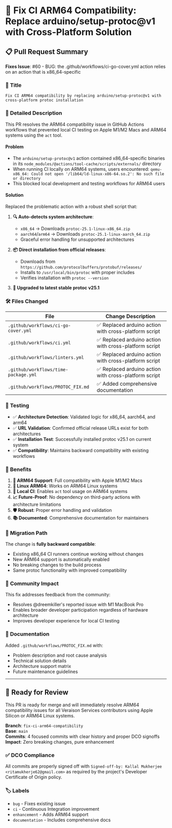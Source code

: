 # 🔧 Fix CI ARM64 Compatibility: Replace arduino/setup-protoc@v1 with Cross-Platform Solution

## 📋 **Pull Request Summary**

**Fixes Issue**: #60 - BUG: the .github/workflows/ci-go-cover.yml action relies on an action that is x86_64-specific

### 🎯 **Title**
```
Fix CI ARM64 compatibility by replacing arduino/setup-protoc@v1 with cross-platform protoc installation
```

### 📝 **Detailed Description**

This PR resolves the ARM64 compatibility issue in GitHub Actions workflows that prevented local CI testing on Apple M1/M2 Macs and ARM64 systems using the `act` tool.

#### **Problem**
- The `arduino/setup-protoc@v1` action contained x86_64-specific binaries in its `node_modules/@actions/tool-cache/scripts/externals/` directory
- When running CI locally on ARM64 systems, users encountered: `qemu-x86_64: Could not open '/lib64/ld-linux-x86-64.so.2': No such file or directory`
- This blocked local development and testing workflows for ARM64 users

#### **Solution**
Replaced the problematic action with a robust shell script that:

1. **🔍 Auto-detects system architecture**:
   - `x86_64` → Downloads `protoc-25.1-linux-x86_64.zip`
   - `aarch64`/`arm64` → Downloads `protoc-25.1-linux-aarch_64.zip`
   - Graceful error handling for unsupported architectures

2. **📦 Direct installation from official releases**:
   - Downloads from `https://github.com/protocolbuffers/protobuf/releases/`
   - Installs to `/usr/local/bin/protoc` with proper includes
   - Verifies installation with `protoc --version`

3. **🚀 Upgraded to latest stable protoc v25.1**

### 🛠 **Files Changed**

| File | Change Description |
|------|-------------------|
| `.github/workflows/ci-go-cover.yml` | ✅ Replaced arduino action with cross-platform script |
| `.github/workflows/ci.yml` | ✅ Replaced arduino action with cross-platform script |
| `.github/workflows/linters.yml` | ✅ Replaced arduino action with cross-platform script |
| `.github/workflows/time-package.yml` | ✅ Replaced arduino action with cross-platform script |
| `.github/workflows/PROTOC_FIX.md` | ✅ Added comprehensive documentation |

### 🧪 **Testing**

- ✅ **Architecture Detection**: Validated logic for x86_64, aarch64, and arm64
- ✅ **URL Validation**: Confirmed official release URLs exist for both architectures
- ✅ **Installation Test**: Successfully installed protoc v25.1 on current system
- ✅ **Compatibility**: Maintains backward compatibility with existing workflows

### 🎯 **Benefits**

1. **🍎 ARM64 Support**: Full compatibility with Apple M1/M2 Macs
2. **🐧 Linux ARM64**: Works on ARM64 Linux systems
3. **🔧 Local CI**: Enables `act` tool usage on ARM64 systems
4. **📈 Future-Proof**: No dependency on third-party actions with architecture limitations
5. **🛡️ Robust**: Proper error handling and validation
6. **📚 Documented**: Comprehensive documentation for maintainers

### 🔄 **Migration Path**

The change is **fully backward compatible**:
- Existing x86_64 CI runners continue working without changes
- New ARM64 support is automatically enabled
- No breaking changes to the build process
- Same protoc functionality with improved compatibility

### 🤝 **Community Impact**

This fix addresses feedback from the community:
- Resolves @dreemkiller's reported issue with M1 MacBook Pro
- Enables broader developer participation regardless of hardware architecture
- Improves developer experience for local CI testing

### 📖 **Documentation**

Added `.github/workflows/PROTOC_FIX.md` with:
- Problem description and root cause analysis
- Technical solution details
- Architecture support matrix
- Future maintenance guidelines

---

## 🚀 **Ready for Review**

This PR is ready for merge and will immediately resolve ARM64 compatibility issues for all Veraison Services contributors using Apple Silicon or ARM64 Linux systems.

**Branch**: `fix-ci-arm64-compatibility`  
**Base**: `main`  
**Commits**: 4 focused commits with clear history and proper DCO signoffs  
**Impact**: Zero breaking changes, pure enhancement  

### ✅ **DCO Compliance**
All commits are properly signed off with `Signed-off-by: Kallal Mukherjee <ritamukherje62@gmail.com>` as required by the project's Developer Certificate of Origin policy.

### 🏷️ **Labels**
- `bug` - Fixes existing issue
- `ci` - Continuous Integration improvement  
- `enhancement` - Adds ARM64 support
- `documentation` - Includes comprehensive docs